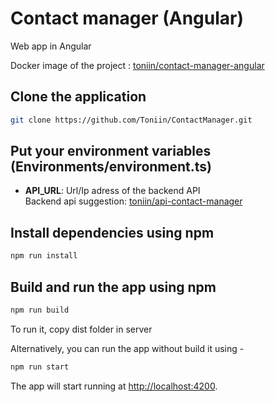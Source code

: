 # Contact manager (Angular)
Web app in Angular

Docker image of the project : <a href="https://hub.docker.com/r/toniin/contact-manager-angular" target="_blank">toniin/contact-manager-angular</a>

## Clone the application

```bash
git clone https://github.com/Toniin/ContactManager.git
```

## Put your environment variables (Environments/environment.ts)

- **API_URL**: Url/Ip adress of the backend API \
  Backend api suggestion: <a href="https://hub.docker.com/r/toniin/api-contact-manager" target="_blank">toniin/api-contact-manager</a>

## Install dependencies using npm

```bash
npm run install
```

## Build and run the app using npm

```bash
npm run build
```
To run it, copy dist folder in server

Alternatively, you can run the app without build it using -

```bash
npm run start
```
The app will start running at <http://localhost:4200>.

